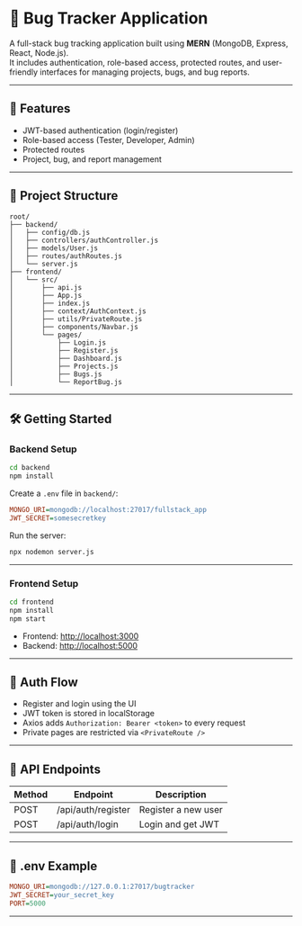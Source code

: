 # 🐞 Bug Tracker Application

A full-stack bug tracking application built using **MERN** (MongoDB, Express, React, Node.js).  
It includes authentication, role-based access, protected routes, and user-friendly interfaces for managing projects, bugs, and bug reports.

---

## 🚀 Features

- JWT-based authentication (login/register)
- Role-based access (Tester, Developer, Admin)
- Protected routes
- Project, bug, and report management

---

## 📁 Project Structure

```
root/
├── backend/
│   ├── config/db.js
│   ├── controllers/authController.js
│   ├── models/User.js
│   ├── routes/authRoutes.js
│   └── server.js
├── frontend/
│   └── src/
│       ├── api.js
│       ├── App.js
│       ├── index.js
│       ├── context/AuthContext.js
│       ├── utils/PrivateRoute.js
│       ├── components/Navbar.js
│       └── pages/
│           ├── Login.js
│           ├── Register.js
│           ├── Dashboard.js
│           ├── Projects.js
│           ├── Bugs.js
│           └── ReportBug.js
```

---

## 🛠 Getting Started

### Backend Setup

```bash
cd backend
npm install
```

Create a `.env` file in `backend/`:

```ini
MONGO_URI=mongodb://localhost:27017/fullstack_app
JWT_SECRET=somesecretkey
```

Run the server:

```bash
npx nodemon server.js
```

---

### Frontend Setup

```bash
cd frontend
npm install
npm start
```

- Frontend: [http://localhost:3000](http://localhost:3000)
- Backend: [http://localhost:5000](http://localhost:5000)

---

## 🔐 Auth Flow

- Register and login using the UI
- JWT token is stored in localStorage
- Axios adds `Authorization: Bearer <token>` to every request
- Private pages are restricted via `<PrivateRoute />`

---

## 📮 API Endpoints

| Method | Endpoint            | Description           |
|--------|---------------------|-----------------------|
| POST   | /api/auth/register  | Register a new user   |
| POST   | /api/auth/login     | Login and get JWT     |

---

## 🧪 .env Example

```ini
MONGO_URI=mongodb://127.0.0.1:27017/bugtracker
JWT_SECRET=your_secret_key
PORT=5000
```

---
